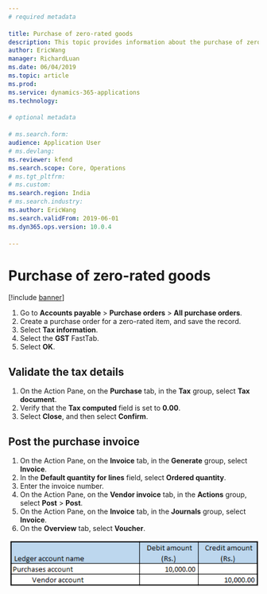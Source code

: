 ```yaml
---
# required metadata

title: Purchase of zero-rated goods
description: This topic provides information about the purchase of zero-rated goods.
author: EricWang
manager: RichardLuan
ms.date: 06/04/2019
ms.topic: article
ms.prod: 
ms.service: dynamics-365-applications
ms.technology: 

# optional metadata

# ms.search.form: 
audience: Application User
# ms.devlang: 
ms.reviewer: kfend
ms.search.scope: Core, Operations
# ms.tgt_pltfrm: 
# ms.custom: 
ms.search.region: India
# ms.search.industry: 
ms.author: EricWang
ms.search.validFrom: 2019-06-01
ms.dyn365.ops.version: 10.0.4

---
```


# Purchase of zero-rated goods

[!include [banner](../includes/banner.md)]

1. Go to **Accounts payable** \> **Purchase orders** \> **All purchase orders**.
2. Create a purchase order for a zero-rated item, and save the record.
3. Select **Tax information**.
4. Select the **GST** FastTab.
5. Select **OK**.

## Validate the tax details

1. On the Action Pane, on the **Purchase** tab, in the **Tax** group, select **Tax document**.
2. Verify that the **Tax computed** field is set to **0.00**.
3. Select **Close**, and then select **Confirm**.

## Post the purchase invoice

1. On the Action Pane, on the **Invoice** tab, in the **Generate** group, select **Invoice**.
2. In the **Default quantity for lines** field, select **Ordered quantity**.
3. Enter the invoice number.
4. On the Action Pane, on the **Vendor invoice** tab, in the **Actions** group, select **Post** \> **Post**.
5. On the Action Pane, on the **Invoice** tab, in the **Journals** group, select **Invoice**.
6. On the **Overview** tab, select **Voucher**.

![Example](media/Annotation-2019-05-16-095042.png)

